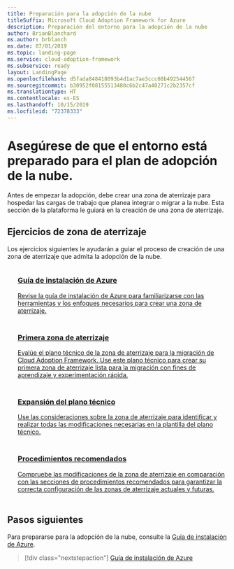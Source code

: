 ```yaml
---
title: Preparación para la adopción de la nube
titleSuffix: Microsoft Cloud Adoption Framework for Azure
description: Preparación del entorno para la adopción de la nube
author: BrianBlanchard
ms.author: brblanch
ms.date: 07/01/2019
ms.topic: landing-page
ms.service: cloud-adoption-framework
ms.subservice: ready
layout: LandingPage
ms.openlocfilehash: d5fada848418093b4d1ac7ae3ccc08b492544567
ms.sourcegitcommit: b30952f08155513480c6b2c47a40271c2b2357cf
ms.translationtype: HT
ms.contentlocale: es-ES
ms.lasthandoff: 10/15/2019
ms.locfileid: "72378333"
---
```

<!-- markdownlint-disable MD026 -->

# <a name="ensure-the-environment-is-prepared-for-the-cloud-adoption-plan"></a>Asegúrese de que el entorno está preparado para el plan de adopción de la nube.

Antes de empezar la adopción, debe crear una zona de aterrizaje para hospedar las cargas de trabajo que planea integrar o migrar a la nube. Esta sección de la plataforma le guiará en la creación de una zona de aterrizaje.

## <a name="landing-zone-exercises"></a>Ejercicios de zona de aterrizaje

Los ejercicios siguientes le ayudarán a guiar el proceso de creación de una zona de aterrizaje que admita la adopción de la nube.

<!-- markdownlint-disable MD033 -->

<ul class="panelContent cardsF">
    <li style="display: flex; flex-direction: column;">
        <a href="./azure-setup-guide/index.md">
            <div class="cardSize">
                <div class="cardPadding" style="padding-bottom:10px;">
                    <div class="card" style="padding-bottom:10px;">
                        <div class="cardImageOuter">
                            <div class="cardImage">
                                <img alt="" src="../_images/icons/1.png" data-linktype="external">
                            </div>
                        </div>
                        <div class="cardText" style="padding-left:0px;">
                            <h3>Guía de instalación de Azure</h3>
Revise la guía de instalación de Azure para familiarizarse con las herramientas y los enfoques necesarios para crear una zona de aterrizaje.
                        </div>
                    </div>
                </div>
            </div>
        </a>
    </li>
    <li style="display: flex; flex-direction: column;">
        <a href="./azure-setup-guide/migration-landing-zone.md">
            <div class="cardSize">
                <div class="cardPadding" style="padding-bottom:10px;">
                    <div class="card" style="padding-bottom:10px;">
                        <div class="cardImageOuter">
                            <div class="cardImage">
                                <img alt="" src="../_images/icons/2.png" data-linktype="external">
                            </div>
                        </div>
                        <div class="cardText" style="padding-left:0px;">
                            <h3>Primera zona de aterrizaje</h3>
Evalúe el plano técnico de la zona de aterrizaje para la migración de Cloud Adoption Framework. Use este plano técnico para crear su primera zona de aterrizaje lista para la migración con fines de aprendizaje y experimentación rápida.
                        </div>
                    </div>
                </div>
            </div>
        </a>
    </li>
    <li style="display: flex; flex-direction: column;">
        <a href="./considerations/index.md">
            <div class="cardSize">
                <div class="cardPadding" style="padding-bottom:10px;">
                    <div class="card" style="padding-bottom:10px;">
                        <div class="cardImageOuter">
                            <div class="cardImage">
                                <img alt="" src="../_images/icons/3.png" data-linktype="external">
                            </div>
                        </div>
                        <div class="cardText" style="padding-left:0px;">
                            <h3>Expansión del plano técnico</h3>
Use las consideraciones sobre la zona de aterrizaje para identificar y realizar todas las modificaciones necesarias en la plantilla del plano técnico.
                        </div>
                    </div>
                </div>
            </div>
        </a>
    </li>
    <li style="display: flex; flex-direction: column;">
        <a href="./azure-best-practices/index.md">
            <div class="cardSize">
                <div class="cardPadding" style="padding-bottom:10px;">
                    <div class="card" style="padding-bottom:10px;">
                        <div class="cardImageOuter">
                            <div class="cardImage">
                                <img alt="" src="../_images/icons/4.png" data-linktype="external">
                            </div>
                        </div>
                        <div class="cardText" style="padding-left:0px;">
                            <h3>Procedimientos recomendados</h3>
Compruebe las modificaciones de la zona de aterrizaje en comparación con las secciones de procedimientos recomendados para garantizar la correcta configuración de las zonas de aterrizaje actuales y futuras.
                        </div>
                    </div>
                </div>
            </div>
        </a>
    </li>
</ul>

<!-- markdownlint-enable MD033 -->

## <a name="next-steps"></a>Pasos siguientes

Para prepararse para la adopción de la nube, consulte la [Guía de instalación de Azure](./azure-setup-guide/index.md).

> [!div class="nextstepaction"]
> [Guía de instalación de Azure](./azure-setup-guide/index.md)
